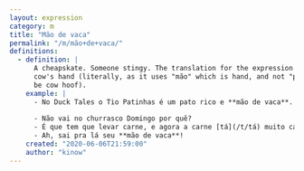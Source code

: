 ```yaml
---
layout: expression
category: m
title: "Mão de vaca"
permalink: "/m/mão+de+vaca/"
definitions:
  - definition: |
      A cheapskate. Someone stingy. The translation for the expression is something like
      cow's hand (literally, as it uses "mão" which is hand, and not "pata" which would
      be cow hoof).
    example: |
      - No Duck Tales o Tio Patinhas é um pato rico e **mão de vaca**.
      
      - Não vai no churrasco Domingo por quê?
      - É que tem que levar carne, e agora a carne [tá](/t/tá) muito caro!
      - Ah, sai pra lá seu **mão de vaca**!
    created: "2020-06-06T21:59:00"
    author: "kinow"
---
```

